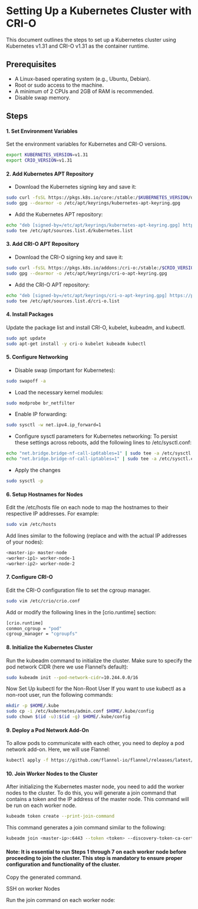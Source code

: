 
# Setting Up a Kubernetes Cluster with CRI-O

This document outlines the steps to set up a Kubernetes cluster using Kubernetes v1.31 and CRI-O v1.31 as the container runtime.



## Prerequisites

- A Linux-based operating system (e.g., Ubuntu, Debian). 
- Root or sudo access to the machine. 
- A minimum of 2 CPUs and 2GB of RAM is recommended. 
- Disable swap memory.
## Steps

#### 1. Set Environment Variables
Set the environment variables for Kubernetes and CRI-O versions.

```bash
export KUBERNETES_VERSION=v1.31
export CRIO_VERSION=v1.31
```

#### 2. Add Kubernetes APT Repository
- Download the Kubernetes signing key and save it:

```bash
sudo curl -fsSL https://pkgs.k8s.io/core:/stable:/$KUBERNETES_VERSION/deb/Release.key | \
sudo gpg --dearmor -o /etc/apt/keyrings/kubernetes-apt-keyring.gpg
```

- Add the Kubernetes APT repository:

```bash
echo "deb [signed-by=/etc/apt/keyrings/kubernetes-apt-keyring.gpg] https://pkgs.k8s.io/core:/stable:/$KUBERNETES_VERSION/deb/ /" | \
sudo tee /etc/apt/sources.list.d/kubernetes.list
```

#### 3. Add CRI-O APT Repository
- Download the CRI-O signing key and save it:
```bash
sudo curl -fsSL https://pkgs.k8s.io/addons:/cri-o:/stable:/$CRIO_VERSION/deb/Release.key | \
sudo gpg --dearmor -o /etc/apt/keyrings/cri-o-apt-keyring.gpg
```

- Add the CRI-O APT repository:

```bash
echo "deb [signed-by=/etc/apt/keyrings/cri-o-apt-keyring.gpg] https://pkgs.k8s.io/addons:/cri-o:/stable:/$CRIO_VERSION/deb/ /" | \
sudo tee /etc/apt/sources.list.d/cri-o.list
```

#### 4. Install Packages
Update the package list and install CRI-O, kubelet, kubeadm, and kubectl.

```bash
sudo apt update
sudo apt-get install -y cri-o kubelet kubeadm kubectl
```


#### 5. Configure Networking
- Disable swap (important for Kubernetes):
```bash
sudo swapoff -a
```

- Load the necessary kernel modules:
```bash
sudo modprobe br_netfilter
```

- Enable IP forwarding:
```bash
sudo sysctl -w net.ipv4.ip_forward=1
```

- Configure sysctl parameters for Kubernetes networking:
To persist these settings across reboots, add the following lines to /etc/sysctl.conf:

```bash
echo "net.bridge.bridge-nf-call-ip6tables=1" | sudo tee -a /etc/sysctl.conf
echo "net.bridge.bridge-nf-call-iptables=1" | sudo tee -a /etc/sysctl.conf
```

- Apply the changes
```bash
sudo sysctl -p
```

#### 6. Setup Hostnames for Nodes
Edit the /etc/hosts file on each node to map the hostnames to their respective IP addresses. For example:

```bash
sudo vim /etc/hosts
```

Add lines similar to the following (replace <master-ip> and <worker-ip> with the actual IP addresses of your nodes):

```bash
<master-ip> master-node
<worker-ip1> worker-node-1
<worker-ip2> worker-node-2
```

#### 7. Configure CRI-O
Edit the CRI-O configuration file to set the cgroup manager.

```bash
sudo vim /etc/crio/crio.conf
```

Add or modify the following lines in the [crio.runtime] section:
```bash
[crio.runtime]
conmon_cgroup = "pod"
cgroup_manager = "cgroupfs"
```


#### 8. Initialize the Kubernetes Cluster
Run the kubeadm command to initialize the cluster. Make sure to specify the pod network CIDR (here we use Flannel’s default):

```bash
sudo kubeadm init --pod-network-cidr=10.244.0.0/16
```


Now Set Up kubectl for the Non-Root User
If you want to use kubectl as a non-root user, run the following commands:

```bash
mkdir -p $HOME/.kube
sudo cp -i /etc/kubernetes/admin.conf $HOME/.kube/config
sudo chown $(id -u):$(id -g) $HOME/.kube/config
```


#### 9. Deploy a Pod Network Add-On
To allow pods to communicate with each other, you need to deploy a pod network add-on. Here, we will use Flannel:

```bash
kubectl apply -f https://github.com/flannel-io/flannel/releases/latest/download/kube-flannel.yml
```



#### 10. Join Worker Nodes to the Cluster
After initializing the Kubernetes master node, you need to add the worker nodes to the cluster. To do this, you will generate a join command that contains a token and the IP address of the master node. This command will be run on each worker node.


```bash
kubeadm token create --print-join-command
```

This command generates a join command similar to the following:

```bash
kubeadm join <master-ip>:6443 --token <token> --discovery-token-ca-cert-hash sha256:<hash>
```


#### Note: It is essential to run Steps 1 through 7 on each worker node before proceeding to join the cluster. This step is mandatory to ensure proper configuration and functionality of the cluster.

Copy the generated command.

SSH on worker Nodes

Run the join command on each worker node:

